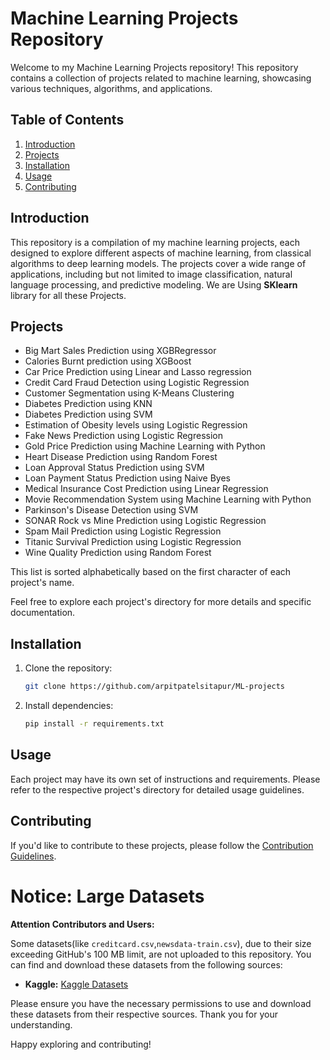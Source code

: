 # Machine Learning Projects Repository

Welcome to my Machine Learning Projects repository! This repository contains a collection of projects related to machine learning, showcasing various techniques, algorithms, and applications.

## Table of Contents

1. [Introduction](#introduction)
2. [Projects](#projects)
3. [Installation](#installation)
4. [Usage](#usage)
5. [Contributing](#contributing)

## Introduction

This repository is a compilation of my machine learning projects, each designed to explore different aspects of machine learning, from classical algorithms to deep learning models. The projects cover a wide range of applications, including but not limited to image classification, natural language processing, and predictive modeling.
We are Using **SKlearn** library for all these Projects.

## Projects
- Big Mart Sales Prediction using XGBRegressor
- Calories Burnt prediction using XGBoost
- Car Price Prediction using Linear and Lasso regression
- Credit Card Fraud Detection using Logistic Regression
- Customer Segmentation using K-Means Clustering 
- Diabetes Prediction using KNN
- Diabetes Prediction using SVM
- Estimation of Obesity levels using Logistic Regression
- Fake News Prediction using Logistic Regression
- Gold Price Prediction using Machine Learning with Python
- Heart Disease Prediction using Random Forest
- Loan Approval Status Prediction using SVM
- Loan Payment Status Prediction using Naive Byes 
- Medical Insurance Cost Prediction using Linear Regression
- Movie Recommendation System using Machine Learning with Python
- Parkinson's Disease Detection using SVM
- SONAR Rock vs Mine Prediction using Logistic Regression
- Spam Mail Prediction using Logistic Regression
- Titanic Survival Prediction using Logistic Regression
- Wine Quality Prediction using Random Forest

This list is sorted alphabetically based on the first character of each project's name.


Feel free to explore each project's directory for more details and specific documentation.

## Installation

1. Clone the repository:

    ```bash
    git clone https://github.com/arpitpatelsitapur/ML-projects
    ```

2. Install dependencies:

    ```bash
    pip install -r requirements.txt
    ```

## Usage

Each project may have its own set of instructions and requirements. Please refer to the respective project's directory for detailed usage guidelines.

## Contributing

If you'd like to contribute to these projects, please follow the [Contribution Guidelines](CONTRIBUTING.md).


# Notice: Large Datasets

**Attention Contributors and Users:**

Some datasets(like `creditcard.csv`,`newsdata-train.csv`), due to their size exceeding GitHub's 100 MB limit, are not uploaded to this repository. You can find and download these datasets from the following sources:

- **Kaggle:** [Kaggle Datasets](https://www.kaggle.com/datasets)

Please ensure you have the necessary permissions to use and download these datasets from their respective sources. Thank you for your understanding.

Happy exploring and contributing!
